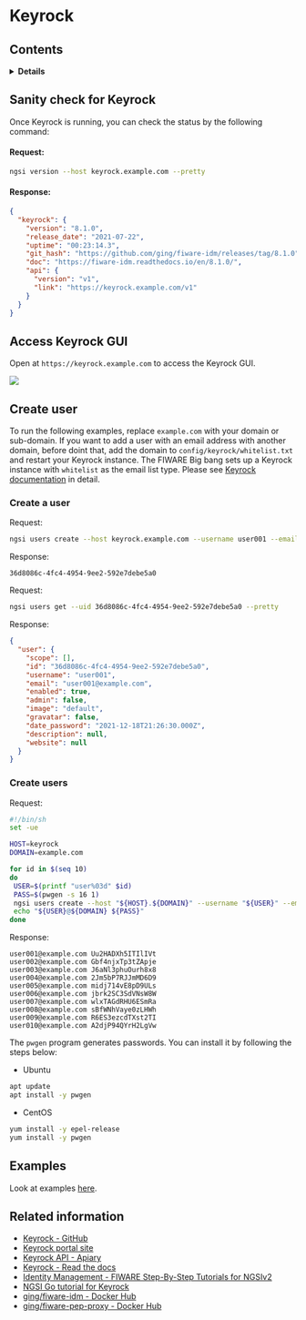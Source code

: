 # Keyrock

## Contents

<details>
<summary><strong>Details</strong></summary>

-   [Sanity check for Keyrock](#sanity-check-for-keyrock)
-   [Access Keyrock GUI](#access-keyrock-gui)
-   [Examples](#examples)
-   [Related information](#related-information)

</details>

## Sanity check for Keyrock

Once Keyrock is running, you can check the status by the following command:

#### Request:

```bash
ngsi version --host keyrock.example.com --pretty
```

#### Response:

```json
{
  "keyrock": {
    "version": "8.1.0",
    "release_date": "2021-07-22",
    "uptime": "00:23:14.3",
    "git_hash": "https://github.com/ging/fiware-idm/releases/tag/8.1.0",
    "doc": "https://fiware-idm.readthedocs.io/en/8.1.0/",
    "api": {
      "version": "v1",
      "link": "https://keyrock.example.com/v1"
    }
  }
}
```

## Access Keyrock GUI

Open at `https://keyrock.example.com` to access the Keyrock GUI.

![](https://raw.githubusercontent.com/lets-fiware/FIWARE-Big-Bang/gh-pages/images/keyrock/keyrock-sign-in.png)

## Create user

To run the following examples, replace `example.com` with your domain or sub-domain. If you want to add a user
with an email address with another domain, before doint that, add the domain to `config/keyrock/whitelist.txt`
and restart your Keyrock instance. The FIWARE Big bang sets up a Keyrock instance with `whitelist` as the email
list type. Please see [Keyrock documentation](https://fiware-idm.readthedocs.io/en/latest/installation_and_administration_guide/configuration/index.html#email-filtering)
in detail.

### Create a user

Request:

```bash
ngsi users create --host keyrock.example.com --username user001 --email user001@example.com --password 1234
```

Response:

```text
36d8086c-4fc4-4954-9ee2-592e7debe5a0
```

Request:

```bash
ngsi users get --uid 36d8086c-4fc4-4954-9ee2-592e7debe5a0 --pretty
```

Response:

```json
{
  "user": {
    "scope": [],
    "id": "36d8086c-4fc4-4954-9ee2-592e7debe5a0",
    "username": "user001",
    "email": "user001@example.com",
    "enabled": true,
    "admin": false,
    "image": "default",
    "gravatar": false,
    "date_password": "2021-12-18T21:26:30.000Z",
    "description": null,
    "website": null
  }
}
```

### Create users

Request:

```bash
#!/bin/sh
set -ue

HOST=keyrock
DOMAIN=example.com

for id in $(seq 10)
do
 USER=$(printf "user%03d" $id)
 PASS=$(pwgen -s 16 1)
 ngsi users create --host "${HOST}.${DOMAIN}" --username "${USER}" --email "${USER}@${DOMAIN}" --password "${PASS}" > /dev/null
 echo "${USER}@${DOMAIN} ${PASS}"
done
```

Response:

```text
user001@example.com Uu2HADXh5ITIlIVt
user002@example.com Gbf4njxTp3tZApje
user003@example.com J6aNl3phuOurh8x8
user004@example.com 2Jm5bP7RJJmMD6D9
user005@example.com midj714vE8pD9ULs
user006@example.com jbrk2SC3SdVNsW8W
user007@example.com wlxTAGdRHU6ESmRa
user008@example.com sBfWNhVaye0zLHWh
user009@example.com R6ES3ezcdTXst2TI
user010@example.com A2djP94QYrH2LgVw
```

The `pwgen` program generates passwords. You can install it by following the steps below:

-   Ubuntu

```bash
apt update
apt install -y pwgen
```

-   CentOS

```bash
yum install -y epel-release
yum install -y pwgen
```

## Examples

Look at examples [here](https://github.com/lets-fiware/FIWARE-Big-Bang/tree/main/examples/keyrock).

## Related information

-   [Keyrock - GitHub](https://github.com/ging/fiware-idm)
-   [Keyrock portal site](https://keyrock-fiware.github.io/)
-   [Keyrock API - Apiary](https://keyrock.docs.apiary.io/#)
-   [Keyrock - Read the docs](https://fiware-idm.readthedocs.io/)
-   [Identity Management - FIWARE Step-By-Step Tutorials for NGSIv2](https://fiware-tutorials.readthedocs.io/en/latest/identity-management.html)
-   [NGSI Go tutorial for Keyrock](https://ngsi-go.letsfiware.jp/tutorial/keyrock/)
-   [ging/fiware-idm - Docker Hub](https://hub.docker.com/r/ging/fiware-idm)
-   [ging/fiware-pep-proxy - Docker Hub](https://hub.docker.com/r/ging/fiware-pep-proxy)
